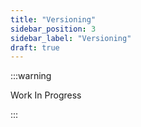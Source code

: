 ```yaml
---
title: "Versioning"
sidebar_position: 3
sidebar_label: "Versioning"
draft: true
---
```


:::warning

Work In Progress

:::